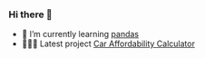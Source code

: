 ### Hi there 👋

- 🌱 I’m currently learning [pandas](Learning.md#pandas)
- 👨🏾‍💻 Latest project [Car Affordability Calculator](Learning.md#projects)
